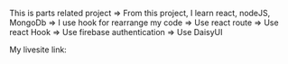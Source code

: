 This is parts related project
=> From this project, I learn react, nodeJS, MongoDb
=> I use hook for rearrange my code
=> Use react route
=> Use react Hook
=> Use firebase authentication
=> Use DaisyUI

My livesite link: 
